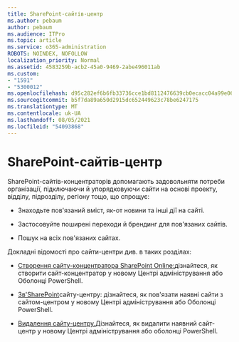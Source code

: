 ```yaml
---
title: SharePoint-сайтів-центр
ms.author: pebaum
author: pebaum
ms.audience: ITPro
ms.topic: article
ms.service: o365-administration
ROBOTS: NOINDEX, NOFOLLOW
localization_priority: Normal
ms.assetid: 4583259b-acb2-45a0-9469-2abe496011ab
ms.custom:
- "1591"
- "5300012"
ms.openlocfilehash: d95c282ef6b6fb33736cce1bd8112476639cb0ecacc04a99e06869bf3feb830f
ms.sourcegitcommit: b5f7da89a650d2915dc652449623c78be6247175
ms.translationtype: MT
ms.contentlocale: uk-UA
ms.lasthandoff: 08/05/2021
ms.locfileid: "54093868"
---
```

# <a name="sharepoint-hub-sites-overview"></a>SharePoint-сайтів-центр

SharePoint-сайтів-концентраторів допомагають задовольняти потреби організації, підключаючи й упорядковуючи сайти на основі проекту, відділу, підрозділу, регіону тощо, що спрощує:

- Знаходьте пов'язаний вміст, як-от новини та інші дії на сайті.

- Застосовуйте поширені переходи й брендинг для пов'язаних сайтів. 

- Пошук на всіх пов'язаних сайтах.

Докладні відомості про сайти-центри див. в таких розділах:
- [Створення сайту-концентратора SharePoint Online:](https://docs.microsoft.com/sharepoint/create-hub-site)дізнайтеся, як створити сайт-концентратор у новому Центрі адміністрування або Оболонці PowerShell.

- [Зв'SharePoint](https://support.office.com/article/associate-a-sharepoint-site-with-a-hub-site-ae0009fd-af04-4d3d-917d-88edb43efc05)сайту-центру: дізнайтеся, як пов'язати наявні сайти з сайтом-центром у новому Центрі адміністрування або Оболонці PowerShell.

- [Видалення сайту-центру.](https://docs.microsoft.com/sharepoint/remove-hub-site)Дізнайтеся, як видалити наявний сайт-центр у новому Центрі адміністрування або оболонці PowerShell.

